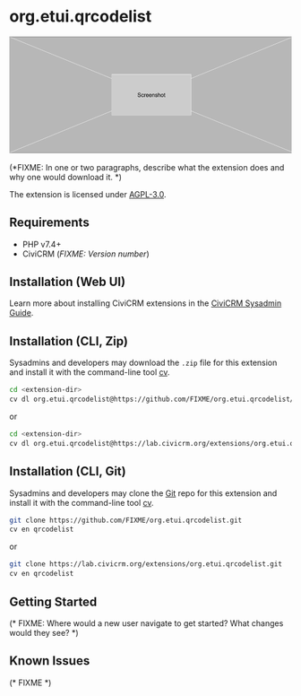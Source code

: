 # org.etui.qrcodelist

![Screenshot](/images/screenshot.png)

(*FIXME: In one or two paragraphs, describe what the extension does and why one would download it. *)

The extension is licensed under [AGPL-3.0](LICENSE.txt).

## Requirements

* PHP v7.4+
* CiviCRM (*FIXME: Version number*)

## Installation (Web UI)

Learn more about installing CiviCRM extensions in the [CiviCRM Sysadmin Guide](https://docs.civicrm.org/sysadmin/en/latest/customize/extensions/).

## Installation (CLI, Zip)

Sysadmins and developers may download the `.zip` file for this extension and
install it with the command-line tool [cv](https://github.com/civicrm/cv).

```bash
cd <extension-dir>
cv dl org.etui.qrcodelist@https://github.com/FIXME/org.etui.qrcodelist/archive/master.zip
```
or
```bash
cd <extension-dir>
cv dl org.etui.qrcodelist@https://lab.civicrm.org/extensions/org.etui.qrcodelist/-/archive/main/org.etui.qrcodelist-main.zip
```

## Installation (CLI, Git)

Sysadmins and developers may clone the [Git](https://en.wikipedia.org/wiki/Git) repo for this extension and
install it with the command-line tool [cv](https://github.com/civicrm/cv).

```bash
git clone https://github.com/FIXME/org.etui.qrcodelist.git
cv en qrcodelist
```
or
```bash
git clone https://lab.civicrm.org/extensions/org.etui.qrcodelist.git
cv en qrcodelist
```

## Getting Started

(* FIXME: Where would a new user navigate to get started? What changes would they see? *)

## Known Issues

(* FIXME *)

